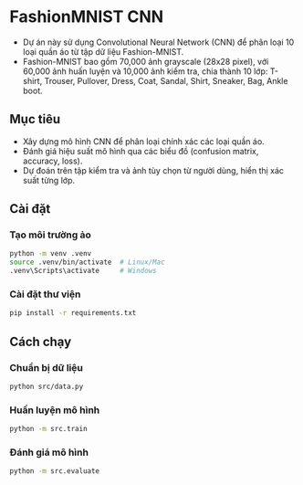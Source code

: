 # FashionMNIST CNN

- Dự án này sử dụng Convolutional Neural Network (CNN) để phân loại 10 loại quần áo từ tập dữ liệu Fashion-MNIST.  
- Fashion-MNIST bao gồm 70,000 ảnh grayscale (28x28 pixel), với 60,000 ảnh huấn luyện và 10,000 ảnh kiểm tra, chia thành 10 lớp: T-shirt, Trouser, Pullover, Dress, Coat, Sandal, Shirt, Sneaker, Bag, Ankle boot.

## Mục tiêu
- Xây dựng mô hình CNN để phân loại chính xác các loại quần áo.
- Đánh giá hiệu suất mô hình qua các biểu đồ (confusion matrix, accuracy, loss).
- Dự đoán trên tập kiểm tra và ảnh tùy chọn từ người dùng, hiển thị xác suất từng lớp.

## Cài đặt

### Tạo môi trường ảo

```bash
python -m venv .venv
source .venv/bin/activate  # Linux/Mac
.venv\Scripts\activate     # Windows
```

### Cài đặt thư viện

```bash
pip install -r requirements.txt
```

## Cách chạy

### Chuẩn bị dữ liệu

```bash
python src/data.py
```

### Huấn luyện mô hình

```bash
python -m src.train
```

### Đánh giá mô hình

```bash
python -m src.evaluate
```
```
